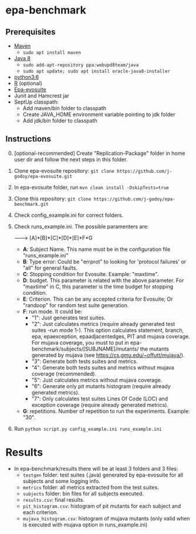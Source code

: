 # epa-benchmark

## Prerequisites
- [Maven](https://maven.apache.org/download.cgi)
	- `sudo apt install maven`
- [Java 8](https://www.oracle.com/technetwork/java/javase/downloads/jdk8-downloads-2133151.html)
	- `sudo add-apt-repository ppa:webupd8team/java`
	- `sudo apt update; sudo apt install oracle-java8-installer`
- [python3.6](https://www.python.org/downloads/release/python-360/)
- [R](https://www.r-project.org/) (optional)
- [Epa-evosuite](https://github.com/j-godoy/epa-evosuite)
- Junit and Hamcrest jar
- SeptUp classpath:
	- Add maven/bin folder to classpath
	- Create JAVA_HOME environment variable pointing to jdk folder
	- Add jdk/bin folder to classpath

## Instructions
0) [optional-recommended] Create "Replication-Package" folder in home user dir and follow the next steps in this folder.
1) Clone epa-evosuite repository: `git clone https://github.com/j-godoy/epa-evosuite.git`
2) In epa-evosuite folder, run `mvn clean install -DskipTests=true`
3) Clone this repository: `git clone https://github.com/j-godoy/epa-benchmark.git`
4) Check config_example.ini for correct folders.
5) Check runs_example.ini. The possible paramenters are: 

	---> [A]\*[B]\*[C]\*[D]\*[E]\*F\*G
	
	
	- **A**: Subject Name. This name must be in the configuration file "runs_example.ini"
	- **B**: Type error: Could be "errprot" to looking for 'protocol failures' or "all" for general faults.
	- **C**: Stopping condition for Evosuite. Example: "maxtime".
	- **D**: budget. This parameter is related with the above parameter. For "maxtime" in C, this parameter is the time budget for stopping condition.
	- **E**: Criterion. This can be any accepted criteria for Evosuite; Or "randoop" for random test suite generation.
	- **F**: run mode. It could be:
		- "1": Just generates test suites.
		- "2": Just calculates metrics (require already generated test suites -run mode 1-). This option calculates statement, branch, epa, epaexception, epaadjacentedges, PIT and mujava coverage. For mujava coverage, you must to put in epa-benchmark/subjects/[SUBJNAME]/mutants/ the mutants generated by mujava (see https://cs.gmu.edu/~offutt/mujava/).
		- "3": Generate both tests suites and metrics.
		- "4": Generate both tests suites and metrics without mujava coverage (recommended).
		- "5": Just calculates metrics without mujava coverage.
		- "6": Generate only pit mutants histogram (require already generated metrics).
		- "7": Only calculates test suites Lines Of Code (LOC) and exception coverage (require already generated metrics).
	- **G**: repetitions. Number of repetition to run the experiments. Example: "30". 
5) Run `python script.py config_example.ini runs_example.ini`

# Results
- In epa-benchmark/results there will be at least 3 folders and 3 files:
  - `testgen` folder: test suites (.java) generated by epa-evosuite for all subjects and some logging info.
  - `metrics` folder: all metrics extracted from the test suites.
  - `subjects` folder: bin files for all subjects executed.
  - `results.csv`: final results.
  - `pit_histogram.csv`: histogram of pit mutants for each subject and each criterion.
  - `mujava_histogram.csv`: histogram of mujava mutants (only valid when is executed with mujava option in runs_example.ini)
  
